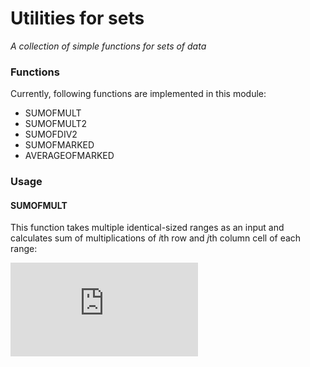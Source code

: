 # Utilities for sets
*A collection of simple functions for sets of data*

### Functions
Currently, following functions are implemented in this module:
 - SUMOFMULT
 - SUMOFMULT2
 - SUMOFDIV2
 - SUMOFMARKED
 - AVERAGEOFMARKED
 
### Usage

#### SUMOFMULT
This function takes multiple identical-sized ranges as an input and calculates sum of multiplications of *i*th row and *j*th column cell of each range:

![      N_row      N_col 
        __         __                         
S  =   \          \           a    *  b    * ...
       /__ i = 1  /__ j = 1     ij      ij          
](http://www.sciweavers.org/tex2img.php?eq=S%20%3D%20%20%5Csum_%7Bi%3D1%7D%5E%7BN_%7B%5Crm%20row%7D%7D%5Csum_%7Bj%3D1%7D%5E%7BN_%7B%5Crm%20col%7D%7D%20a_%7Bij%7D%20%5Ccdot%20b_%7Bij%7D%20%5Ccdot%20%5Cdots&bc=White&fc=Black&im=jpg&fs=12&ff=arev&edit=0 "SUMOFMULT Equation")


